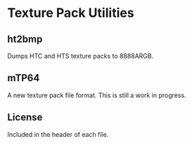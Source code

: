# Texture Pack Utilities

## ht2bmp

Dumps HTC and HTS texture packs to 8888ARGB.

## mTP64

A new texture pack file format. This is still a work in progress.

## License

Included in the header of each file.
